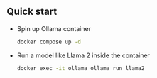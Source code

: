 ## Quick start
- Spin up Ollama container
    ```bash
    docker compose up -d
    ```
- Run a model like Llama 2 inside the container
    ```bash
    docker exec -it ollama ollama run llama2
    ```